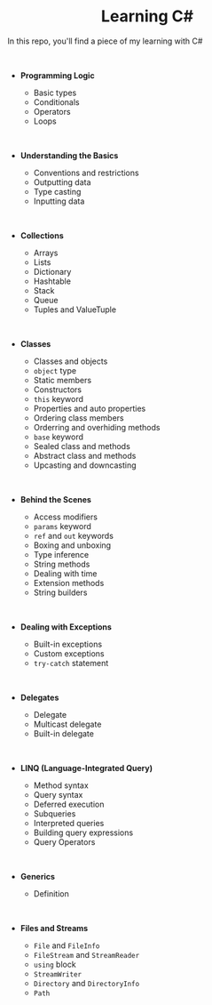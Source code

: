 <div align="center">
  <h1>Learning C#</h1>
</div>

In this repo, you'll find a piece of my learning with C#

<br />

-   **Programming Logic**

    -   Basic types
    -   Conditionals
    -   Operators
    -   Loops

<br />

-   **Understanding the Basics**

    -   Conventions and restrictions
    -   Outputting data
    -   Type casting
    -   Inputting data

<br />

-   **Collections**

    -   Arrays
    -   Lists
    -   Dictionary
    -   Hashtable
    -   Stack
    -   Queue
    -   Tuples and ValueTuple

<br />

-   **Classes**

    -   Classes and objects
    -   `object` type
    -   Static members
    -   Constructors
    -   `this` keyword
    -   Properties and auto properties
    -   Ordering class members
    -   Orderring and overhiding methods
    -   `base` keyword
    -   Sealed class and methods
    -   Abstract class and methods
    -   Upcasting and downcasting

<br />

-   **Behind the Scenes**

    -   Access modifiers
    -   `params` keyword
    -   `ref` and `out` keywords
    -   Boxing and unboxing
    -   Type inference
    -   String methods
    -   Dealing with time
    -   Extension methods
    -   String builders

<br />

-   **Dealing with Exceptions**

    -   Built-in exceptions
    -   Custom exceptions
    -   `try-catch` statement

<br />

-   **Delegates**

    -   Delegate
    -   Multicast delegate
    -   Built-in delegate

<br />

-   **LINQ (Language-Integrated Query)**

    -   Method syntax
    -   Query syntax
    -   Deferred execution
    -   Subqueries
    -   Interpreted queries
    -   Building query expressions
    -   Query Operators

<br />

-   **Generics**

    -   Definition

<br />

-   **Files and Streams**

    -   `File` and `FileInfo`
    -   `FileStream` and `StreamReader`
    -   `using` block
    -   `StreamWriter`
    -   `Directory` and `DirectoryInfo`
    -   `Path`
